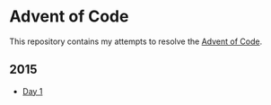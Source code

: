 # Advent of Code

This repository contains my attempts to resolve the [Advent of Code](https://adventofcode.com/).

## 2015

-   [Day 1](https://github.com/cecile-cayere/advent-of-code/tree/main/2015/day-1)
